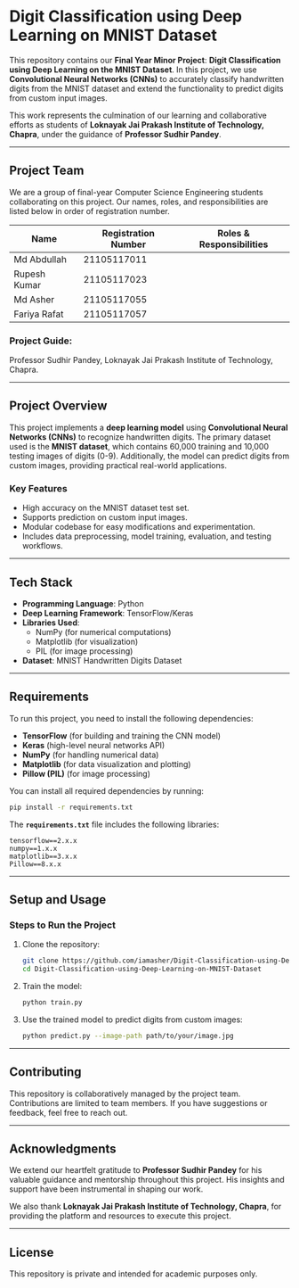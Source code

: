 
# **Digit Classification using Deep Learning on MNIST Dataset**

This repository contains our **Final Year Minor Project**: **Digit Classification using Deep Learning on the MNIST Dataset**. In this project, we use **Convolutional Neural Networks (CNNs)** to accurately classify handwritten digits from the MNIST dataset and extend the functionality to predict digits from custom input images.  

This work represents the culmination of our learning and collaborative efforts as students of **Loknayak Jai Prakash Institute of Technology, Chapra**, under the guidance of **Professor Sudhir Pandey**.

---

## **Project Team**
We are a group of final-year Computer Science Engineering students collaborating on this project. Our names, roles, and responsibilities are listed below in order of registration number. 

| Name                | Registration Number      | Roles & Responsibilities |
|---------------------|--------------------------|--------------------------|
| Md Abdullah         | 21105117011              |                          |
| Rupesh Kumar        | 21105117023              |                          |
| Md Asher            | 21105117055              |                       |
| Fariya Rafat        | 21105117057              |                   |

### Project Guide:
Professor Sudhir Pandey, Loknayak Jai Prakash Institute of Technology, Chapra.


---

## **Project Overview**
This project implements a **deep learning model** using **Convolutional Neural Networks (CNNs)** to recognize handwritten digits. The primary dataset used is the **MNIST dataset**, which contains 60,000 training and 10,000 testing images of digits (0-9). Additionally, the model can predict digits from custom images, providing practical real-world applications.

### **Key Features**
- High accuracy on the MNIST dataset test set.
- Supports prediction on custom input images.
- Modular codebase for easy modifications and experimentation.
- Includes data preprocessing, model training, evaluation, and testing workflows.

---

## **Tech Stack**
- **Programming Language**: Python
- **Deep Learning Framework**: TensorFlow/Keras
- **Libraries Used**:  
  - NumPy (for numerical computations)  
  - Matplotlib (for visualization)  
  - PIL (for image processing)  
- **Dataset**: MNIST Handwritten Digits Dataset

---

## **Requirements**
To run this project, you need to install the following dependencies:

- **TensorFlow** (for building and training the CNN model)
- **Keras** (high-level neural networks API)
- **NumPy** (for handling numerical data)
- **Matplotlib** (for data visualization and plotting)
- **Pillow (PIL)** (for image processing)

You can install all required dependencies by running:

```bash
pip install -r requirements.txt
```

The **`requirements.txt`** file includes the following libraries:
```
tensorflow==2.x.x
numpy==1.x.x
matplotlib==3.x.x
Pillow==8.x.x
```

---

## **Setup and Usage**
### **Steps to Run the Project**
1. Clone the repository:
   ```bash
   git clone https://github.com/iamasher/Digit-Classification-using-Deep-Learning-on-MNIST-Dataset.git
   cd Digit-Classification-using-Deep-Learning-on-MNIST-Dataset
   ```
2. Train the model:
   ```bash
   python train.py
   ```
3. Use the trained model to predict digits from custom images:
   ```bash
   python predict.py --image-path path/to/your/image.jpg
   ```

---

## **Contributing**
This repository is collaboratively managed by the project team. Contributions are limited to team members. If you have suggestions or feedback, feel free to reach out.

---

## **Acknowledgments**
We extend our heartfelt gratitude to **Professor Sudhir Pandey** for his valuable guidance and mentorship throughout this project. His insights and support have been instrumental in shaping our work.

We also thank **Loknayak Jai Prakash Institute of Technology, Chapra**, for providing the platform and resources to execute this project.

---

## **License**
This repository is private and intended for academic purposes only.  

